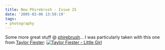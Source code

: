 ```yaml
---
title: New Phirebrush - Issue 25
date: '2005-03-06 13:58:19'
tags:
- photography
---
```


Some more great stuff @ <a href="http://www.phirebrush.com/issues.php?id=12">phirebrush</a>... I was particularly taken with this one from <a href="http://atticus.designforthelove.com/">Taylor Fiester</a>:
<a href="http://www.phirebrush.com/issues/fullview.php?iid=12&sid=1883"><img src="http://www.phirebrush.com/issues/issue25/thumbnails/photography/Taylor-Fiester_girl_thumb.jpg" alt="Taylor Fiester - Little Girl" /></a>
